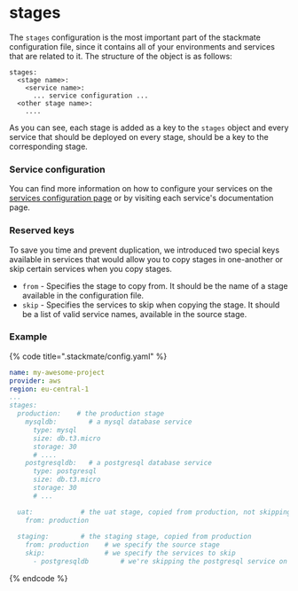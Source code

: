 # stages

The `stages` configuration is the most important part of the stackmate configuration file, since it contains all of your environments and services that are related to it. The structure of the object is as follows:

```
stages:
  <stage name>:
    <service name>:
      ... service configuration ...
  <other stage name>:
    ....
```

As you can see, each stage is added as a key to the `stages` object and every service that should be deployed on every stage, should be a key to the corresponding stage.

### Service configuration

You can find more information on how to configure your services on the [services configuration page](../services/basic-options.md) or by visiting each service's documentation page.

### Reserved keys

To save you time and prevent duplication, we introduced two special keys available in services that would allow you to copy stages in one-another or skip certain services when you copy stages.

* `from` - Specifies the stage to copy from. It should be the name of a stage available in the configuration file.
* `skip` - Specifies the services to skip when copying the stage. It should be a list of valid service names, available in the source stage.

### Example

{% code title=".stackmate/config.yaml" %}
```yaml
name: my-awesome-project
provider: aws
region: eu-central-1
...
stages:
  production:    # the production stage
    mysqldb:        # a mysql database service
      type: mysql
      size: db.t3.micro
      storage: 30
      # ....
    postgresqldb:   # a postgresql database service
      type: postgresql
      size: db.t3.micro
      storage: 30
      # ...

  uat:            # the uat stage, copied from production, not skipping anything
    from: production
    
  staging:        # the staging stage, copied from production
    from: production    # we specify the source stage
    skip:               # we specify the services to skip
      - postgresqldb        # we're skipping the postgresql service on staging
```
{% endcode %}
